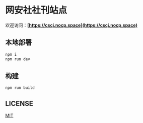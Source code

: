 # 网安社社刊站点

欢迎访问：**[https://cscj.nocp.space](https://cscj.nocp.space)**

## 本地部署

```bash
npm i
npm run dev
```

## 构建

```bash
npm run build
```

## LICENSE

[MIT](./LICENSE)
